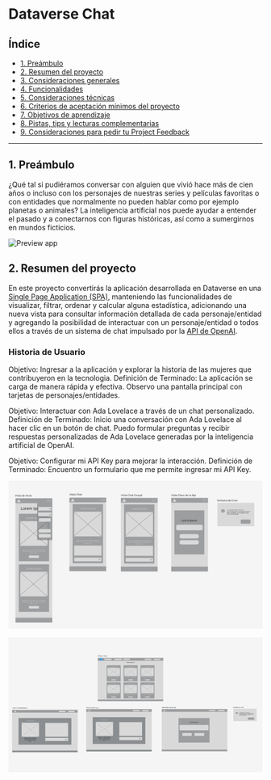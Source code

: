 # Dataverse Chat

## Índice

* [1. Preámbulo](#1-preámbulo)
* [2. Resumen del proyecto](#2-resumen-del-proyecto)
* [3. Consideraciones generales](#3-consideraciones-generales)
* [4. Funcionalidades](#4-funcionalidades)
* [5. Consideraciones técnicas](#5-consideraciones-técnicas)
* [6. Criterios de aceptación mínimos del proyecto](#6-criterios-de-aceptación-mínimos-del-proyecto)
* [7. Objetivos de aprendizaje](#7-objetivos-de-aprendizaje)
* [8. Pistas, tips y lecturas complementarias](#8-pistas-tips-y-lecturas-complementarias)
* [9. Consideraciones para pedir tu Project Feedback](#9-consideraciones-para-pedir-tu-project-feedback)

***

## 1. Preámbulo



¿Qué tal si pudiéramos conversar con alguien que vivió hace más de
cien años o incluso con los personajes de nuestras series y
películas favoritas o con entidades que normalmente no pueden hablar
como por ejemplo planetas o animales? La inteligencia artificial nos
puede ayudar a entender el pasado y a conectarnos con figuras
históricas, así como a sumergirnos en mundos ficticios.

![Preview app](https://github-production-user-asset-6210df.s3.amazonaws.com/123121338/271433237-2bd1477b-15ef-49d4-9fcb-226b3263c46a.png)

## 2. Resumen del proyecto

En este proyecto convertirás la aplicación desarrollada
en Dataverse en una
[Single Page Application (SPA)](https://es.wikipedia.org/wiki/Single-page_application),
manteniendo las funcionalidades de visualizar, filtrar, ordenar y
calcular alguna estadística, adicionando una nueva vista para
consultar información detallada de cada personaje/entidad y agregando
la posibilidad de interactuar con un personaje/entidad o todos ellos
a través de un sistema de chat impulsado por la
[API de OpenAI](https://openai.com/product).

### Historia de Usuario

Objetivo: Ingresar a la aplicación y explorar la historia de las mujeres que contribuyeron en la tecnologia.
Definición de Terminado:
La aplicación se carga de manera rápida y efectiva.
Observo una pantalla principal con tarjetas de personajes/entidades.

Objetivo: Interactuar con Ada Lovelace a través de un chat personalizado.
Definición de Terminado:
Inicio una conversación con Ada Lovelace al hacer clic en un botón de chat.
Puedo formular preguntas y recibir respuestas personalizadas de Ada Lovelace generadas por la inteligencia artificial de OpenAI.

Objetivo: Configurar mi API Key para mejorar la interacción.
Definición de Terminado:
Encuentro un formulario que me permite ingresar mi API Key.

![Prototipo #2 diseño de escritorio chat individual](/src/img/PrototipoDeMedia.PNG)

![Prototipo #2 diseño de escritorio chat individual](/src/img/prototipoDeMediaWeb.PNG)


